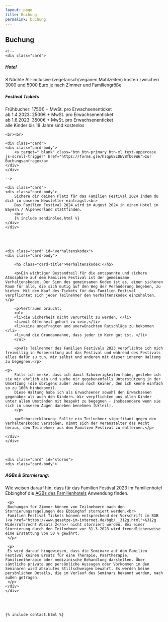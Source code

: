 ```yaml
---
layout: page
title: Buchung
permalink: buchung
---
```

<div class="col-lg-12 text-center">
	<h2 class="section-heading text-uppercase">Buchung</h2>

	<!--
	<div class="card">
  <div class="card-body">
    <h5 class="card-title">Hotel</h5>
    <p class="card-text">8 Nächte All-inclusive (vegetarisch/veganen Mahlzeiten) kosten zwischen 3000 und
		5000 Euro je nach Zimmer und Familiengröße</p>
		<h5 class="card-title">Festival Tickets</h5>
		<p class="card-text">Frühbucher: 1750€ + MwSt. pro Erwachsenenticket<br>
		ab 1.4.2023: 2500€ + MwSt. pro Erwachsenenticket<br>
		ab 1.6.2023: 3500€ + MwSt. pro Erwachsenenticket<br>
		alle Kinder bis 18 Jahre sind kostenlos</p>
  </div>
	</div>

	<br><br>

	<div class="card">
	<div class="card-body">
		<a target="_blank" class="btn btn-primary btn-xl text-uppercase js-scroll-trigger" href="https://forms.gle/hzqpGSLDEV8fb69W6">zur Buchungsanfrage</a>
	</div>
	</div>

	-->

	<div class="card">
	<div class="card-body">
		Sichere dir deinen Platz für das Familien Festival 2024 indem du dich in unseren Newsletter einträgst.<br>
		Das Familien Festival 2024 wird im August 2024 in einem Hotel in Bayern / Alpenvorland stattfinden.
		<br>
		{% include sendinblue.html %}
	</div>
	</div>


  <br><br>

	<div class="card" id="verhaltenskodex">
	<div class="card-body">

		<h5 class="card-title">Verhaltenskodex:</h5>

		<p>Ein wichtiger Bestandteil für die entspannte und sichere Atmosphäre auf dem Familien Festival ist der gemeinsame Verhaltenskodex. Der Sinn des gemeinsamen Kodex ist es, einen sicheren Raum für alle, die sich mutig auf den Weg der Veränderung begeben, zu bieten. Mit dem Kauf des Tickets für das Familien Festival verpflichtet sich jeder Teilnehmer den Verhaltenskodex einzuhalten.</p>

		<p>Vertrauen braucht:
		<ul>
		<li>die Sicherheit nicht verurteilt zu werden, </li>
		<li>mit Offenheit gehört zu sein,</li>
		<li>keine ungefragten und unerwünschten Ratschläge zu bekommen </li>
		<li>und die Grundannahme, dass jeder im Kern gut ist. </li>
		</ul>
</p>

		<p>Als Teilnehmer des Familien Festivals 2023 verpflichte ich mich freiwillig in Vorbereitung auf das Festival und während des Festivals alles dafür zu tun, mir selbst und anderen mit dieser inneren Haltung zu begegnen.</p>

    <p>
		Falls ich merke, dass ich damit Schwierigkeiten habe, gestehe ich sie mir ehrlich ein und suche mir gegebenenfalls Unterstützung in der Umsetzung (die übrigens außer Jesus noch keiner, den ich kenne einfach so zu 100% hinbekommt).
		Diese Haltung habe ich als Erwachsener sowohl den Erwachsenen gegenüber als auch den Kindern. Wir verpflichten uns allen Kinder unter allen Umständen mit Respekt zu begegnen - insbesondere wenn sie sich in unseren Augen daneben benehmen (Urteil).
		</p>

		<p>Schutzerklärung: Sollte ein Teilnehmer signifikant gegen den Verhaltenskodex verstoßen, nimmt sich der Veranstalter das Recht heraus, den Teilnehmer aus dem Familien Festival zu entfernen.</p>

	</div>
	</div>

 <br>

	<div class="card" id="storno">
	<div class="card-body">
   <h5 class="card-title">AGBs & Stornierung:</h5>
	 <p>Wie weisen darauf hin, dass für das Familien Festival 2023 im Familienhotel Ebbinghof die
	 <a href="https://www.familienhotel-ebbinghof.de/agb">AGBs des Familienhotels</a> Anwendung finden.</p>

	 <p>
	 Buchungen für Zimmer können von Teilnehmern nach den Stornierungsregelungen des Ebbinghof storniert werden.<br>
	 Familien Festival Tickets können entsprechend der Vorschrift im BGB (<a href="https://www.gesetze-im-internet.de/bgb/__312g.html">§312g Widerrufsrecht Absatz 2</a>) nicht storniert werden. Bei einer Stornierung durch den Teilnehmer vor 31.3.2023 wird freundlicherweise eine Erstattung von 50 % gewährt.
	 </p>

	 <p>
	 Es wird darauf hingewiesen, dass die Seminare auf dem Familien Festival keinen Ersatz für eine Therapie, Paartherapie, Familientherapie oder medizinische Behandlung darstellen. Über sämtliche private und persönliche Aussagen oder Vorkommen in den Seminaren wird absolutes Stillschweigen bewahrt. Es werden keine persönlichen Details, die im Verlauf des Seminars bekannt werden, nach außen getragen.
	 </p>
	</div>
	</div>

  <br><br>

	{% include contact.html %}

</div>
